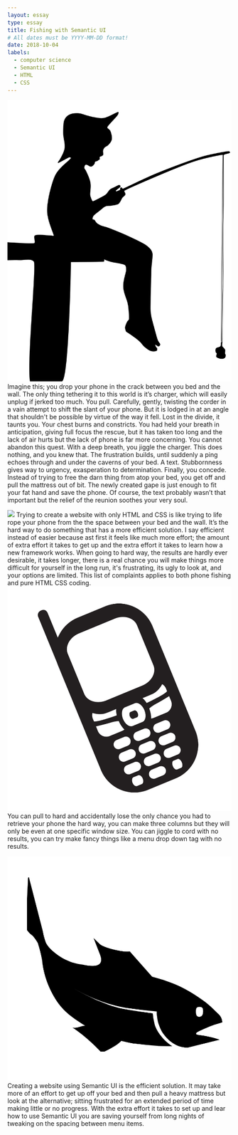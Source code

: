 ```yaml
---
layout: essay
type: essay
title: Fishing with Semantic UI
# All dates must be YYYY-MM-DD format!
date: 2018-10-04
labels:
  - computer science
  - Semantic UI
  - HTML
  - CSS
---
```


[<img class="ui left floated medium image" src="../images/fishing.png">](https://openclipart.org/detail/254447/fishing-boy-silhouette)
Imagine this; you drop your phone in the crack between you bed and the wall. The only thing tethering it to this world is it’s charger, which will easily unplug if jerked too much. You pull. Carefully, gently, twisting the corder in a vain attempt to shift the slant of your phone. But it is lodged in at an angle that shouldn't be possible by virtue of the way it fell.  Lost in the divide, it taunts you. Your chest burns and constricts. You had held your breath in anticipation, giving full focus the rescue, but it has taken too long and the lack of air hurts but the lack of phone is far more concerning. You cannot abandon this quest. With a deep breath, you jiggle the charger. This does nothing, and you knew that. The frustration builds, until suddenly a ping echoes through and under the caverns of your bed. A text. Stubbornness gives way to urgency, exasperation to  determination. Finally, you concede. Instead of trying to free the darn thing from atop your bed, you get off and pull the mattress out of bit. The newly created gape is just enough to fit your fat hand and save the phone. Of course, the text probably wasn’t that important but the relief of the reunion soothes your very soul. 

[<img class="ui tiny left circular floated image" src="https://react.semantic-ui.com/logo.png">](https://react.semantic-ui.com/)
Trying to create a website with only HTML and CSS is like trying to life rope your phone from the the space between your bed and the wall. It’s the hard way to do something that has a more efficient solution. I say efficient instead of easier because ast first it feels like much more effort; the amount of extra effort it takes to get up and the extra effort it takes to learn how a new framework works.  When going to hard way, the results are hardly ever desirable, it takes longer, there is a real chance you will make things more difficult for yourself in the long run, it's frustrating, its ugly to look at, and your options are limited. This list of complaints applies to both phone fishing and pure HTML CSS coding. [<img class="ui tiny right circular floated image" src="../images/phone.png">](https://www.clipartmax.com/download/m2i8K9A0Z5A0H7i8_mobile-phone-social-studies-clipart-explore-pictures-phone-clipart-transparent-background/) You can pull to hard and accidentally lose the only chance you had to retrieve your phone the hard way, you can make three columns but they will only be even at one specific window size. You can jiggle to cord with no results, you can try make fancy things like a menu drop down tag with no results. 

[<img class="ui tiny center circular floated image" src="../images/fish.png">](https://www.clipartmax.com/middle/m2K9A0m2Z5m2m2A0_fish-black-and-white-tropical-fish-clip-art-black-and-clip-art/)
Creating a website using Semantic UI is the efficient solution. It may take more of an effort to get up off your bed and then pull a heavy mattress but look at the alternative; sitting frustrated for an extended period of time making little or no progress. With the extra effort it takes to set up and lear how to use Semantic UI you are saving yourself from long nights of tweaking on the spacing between menu items. 
